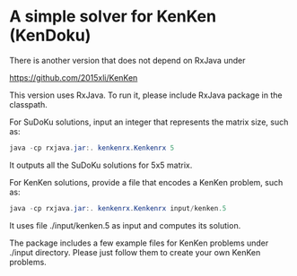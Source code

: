 # A simple solver for KenKen (KenDoku) 
 
 There is another version that does not depend on RxJava under 
 
 https://github.com/2015xli/KenKen
 
 This version uses RxJava. To run it, please include RxJava package in the classpath.
 
 For SuDoKu solutions, input an integer that represents the matrix size, such as:
 ```java
 java -cp rxjava.jar:. kenkenrx.Kenkenrx 5
 ```
 It outputs all the SuDoKu solutions for 5x5 matrix.
 
 For KenKen solutions, provide a file that encodes a KenKen problem, such as:
 ```java
 java -cp rxjava.jar:. kenkenrx.Kenkenrx input/kenken.5
 ```
 It uses file ./input/kenken.5 as input and computes its solution.
 
The package includes a few example files for KenKen problems under ./input directory. 
Please just follow them to create your own KenKen problems.
